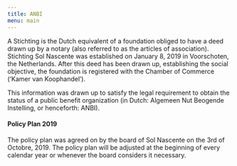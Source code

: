 ```yaml
---
title: ANBI
menu: main
---
```


A Stichting is the Dutch equivalent of a foundation obliged to have a deed drawn up by a notary (also referred to as the articles of association). Stichting Sol Nascente was established on January 8, 2019 in Voorschoten, the Netherlands. After this deed has been drawn up, establishing the social objective, the foundation is registered with the Chamber of Commerce (‘Kamer van Koophandel’).

This information was drawn up to satisfy the legal requirement to obtain the status of a public benefit organization (in Dutch: Algemeen Nut Beogende Instelling, or henceforth: ANBI).

#### Policy Plan 2019
The policy plan was agreed on by the board of Sol Nascente on the 3rd of Octobre, 2019. The policy plan will be adjusted at the beginning of every calendar year or whenever the board considers it necessary.

